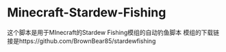# Minecraft-Stardew-Fishing
这个脚本是用于MInecraft的Stardew Fishing模组的自动钓鱼脚本
模组的下载链接是https://github.com/BrownBear85/stardewfishing
